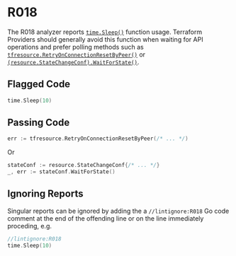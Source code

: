 # R018

The R018 analyzer reports [`time.Sleep()`](https://pkg.go.dev/time?tab=doc#Sleep) function usage. Terraform Providers should generally avoid this function when waiting for API operations and prefer polling methods such as [`tfresource.RetryOnConnectionResetByPeer()`](https://pkg.go.dev/github.com/hashicorp/terraform-plugin-sdk/helper/resource?tab=doc#Retry) or [`(resource.StateChangeConf).WaitForState()`](https://pkg.go.dev/github.com/hashicorp/terraform-plugin-sdk/helper/resource?tab=doc#StateChangeConf.WaitForState). 

## Flagged Code

```go
time.Sleep(10)
```

## Passing Code

```go
err := tfresource.RetryOnConnectionResetByPeer(/* ... */)
```

Or

```go
stateConf := resource.StateChangeConf{/* ... */}
_, err := stateConf.WaitForState()
```

## Ignoring Reports

Singular reports can be ignored by adding the a `//lintignore:R018` Go code comment at the end of the offending line or on the line immediately proceding, e.g.

```go
//lintignore:R018
time.Sleep(10)
```
